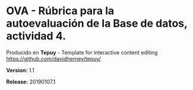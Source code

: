 # OVA - Rúbrica para la autoevaluación de la Base de datos, actividad 4.

Producido en **Tepuy** - Template for interactive content editing
https://github.com/davidherney/tepuy/

**Version:** 1.1

**Release:** 20190107.1
